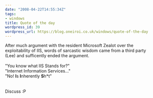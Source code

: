 ```yaml
---
date: "2008-04-22T14:55:34Z"
tags:
- windows
title: Quote of the day
wordpress_id: 39
wordpress_url: https://blog.oneiroi.co.uk/windows/quote-of-the-day
---
```

After much argument with the resident Microsoft Zealot over the exploitability of IIS, words of sarcastic wisdom came from a third party (Lee) and sufficently ended the argument.<br /><br />"You know what IIS Stands for?"<br />"Internet Information Services..."<br />"No! <b>I</b>s <b>I</b>nherently <b>S</b>h*t"<br /><br /><br />Discuss :P<br /><br /><br /><br /><br /><br /><br /><br />
